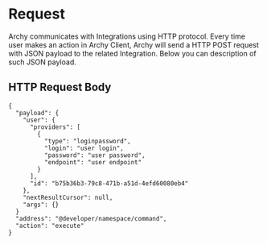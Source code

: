 # Request

Archy communicates with Integrations using HTTP protocol. Every time user makes an action in Archy Client, Archy will send a HTTP POST request with JSON payload to the related Integration. Below you can description of such JSON payload.

## HTTP Request Body

```
{
  "payload": {
    "user": {
      "providers": [
        {
          "type": "loginpassword",
          "login": "user login",
          "password": "user password",
          "endpoint": "user endpoint"
        }
      ],
      "id": "b75b36b3-79c8-471b-a51d-4efd60080eb4"
    },
    "nextResultCursor": null,
    "args": {}
  }
  "address": "@developer/namespace/command",
  "action": "execute"
}
```



